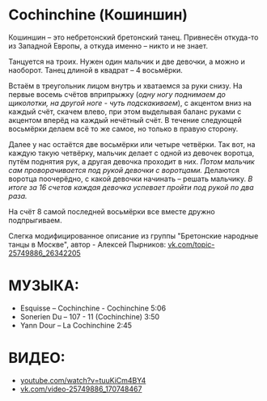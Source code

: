 Cochinchine (Кошиншин)
=========================

Кошиншин – это небретонский бретонский танец. Привнесён откуда-то из Западной Европы, а откуда именно – никто и не знает.

Танцуется на троих. Нужен один мальчик и две девочки, а можно и наоборот.
Танец длиной в квадрат – 4 восьмёрки.

Встаём в треугольник лицом внутрь и хватаемся за руки снизу. 
На первые восемь счётов вприпрыжку (_одну ногу поднимаем до щиколотки, на другой ноге - чуть подскакиваем_), с акцентом вниз на каждый счёт, скачем влево, при этом выделывая баланс руками с акцентом вперёд на каждый нечётный счёт. В течение следующей восьмёрки делаем всё то же самое, но только в правую сторону.

Далее у нас остаётся две восьмёрки или четыре четвёрки. Так вот, на каждую такую четвёрку, мальчик делает с одной из девочек воротца, путём поднятия рук, а другая девочка проходит в них. _Потом мальчик сам проворачивается под рукой девочки с воротцами._ Делаются воротца поочерёдно, с какой девочки начинать – решать мальчику. _В итоге за 16 счетов каждая девочка успевает пройти под рукой по два раза._

На счёт 8 самой последней восьмёрки все вместе дружно подпрыгиваем.

Слегка модифицированное описание из группы "Бретонские народные танцы в Москве", автор - Алексей Пырников: [vk.com/topic-25749886_26342205](https://vk.com/topic-25749886_26342205)

МУЗЫКА:
=======
- Esquisse – Cochinchine - Cochinchine 5:06
- Sonerien Du – 107 - 11 (Cochinchine) 3:50
- Yann Dour – La Cochinchine 2:45

ВИДЕО:
======
- [youtube.com/watch?v=tuuKiCm4BY4](https://www.youtube.com/watch?v=tuuKiCm4BY4)
- [vk.com/video-25749886_170748467](https://vk.com/video-25749886_170748467)
